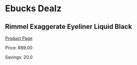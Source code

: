 
# Ebucks Dealz
## Rimmel Exaggerate Eyeliner Liquid Black
[Product Page](https://www.ebucks.com/web/shop/productSelected.do?prodId=985841073&catId=1158500262)

Price: R89.00

Savings: 20.0


	